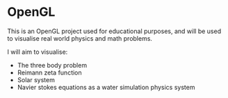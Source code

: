 # OpenGL
This is an OpenGL project used for educational purposes, and will be used to visualise real world physics and math problems.

I will aim to visualise:

- The three body problem
- Reimann zeta function
- Solar system
- Navier stokes equations as a water simulation physics system
